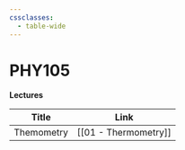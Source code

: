 ```yaml
---
cssclasses:
  - table-wide
---
```


# PHY105 

**Lectures**

| Title      | Link                 |
| ---------- | -------------------- |
| Themometry | [[01 - Thermometry]] |
